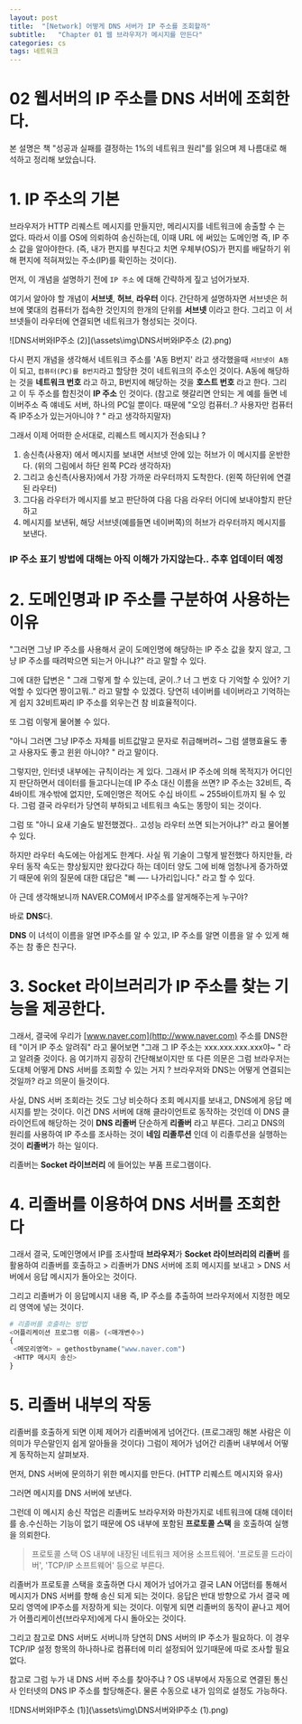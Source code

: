 ```yaml
---
layout: post
title:  "[Network] 어떻게 DNS 서버가 IP 주소를 조회할까"
subtitle:   "Chapter 01 웹 브라우저가 메시지를 만든다"
categories: cs
tags: 네트워크
---
```




# 02 웹서버의 IP 주소를 DNS 서버에 조회한다.

본 설명은 책 "성공과 실패를 결정하는 1%의 네트워크 원리"를 읽으며 제 나름대로 해석하고 정리해 보았습니다.

# 1. IP 주소의 기본

브라우저가 HTTP 리퀘스트 메시지를 만들지만, 메리시지를 네트워크에 송출할 수 는 없다. 따라서 이를 OS에 의뢰하여 송신하는데, 이때 URL 에 써있는 도메인명 즉, IP 주소 값을 알아야한다. (즉, 내가 편지를 부친다고 치면 우체부(OS)가 편지를 배달하기 위해 편지에 적혀져있는 주소(IP)를 확인하는 것이다). 

먼저, 이 개념을 설명하기 전에 `IP 주소` 에 대해 간략하게 짚고 넘어가보자.

여기서 알아야 할 개념이 **서브넷**, **허브**, **라우터** 이다. 간단하게 설명하자면 서브넷은 허브에 몇대의 컴퓨터가 접속한 것인지의 한개의 단위를 **서브넷** 이라고 한다. 그리고 이 서브넷들이 라우터에 연결되면 네트워크가 형성되는 것이다.

 ![DNS서버와IP주소 (2)](\assets\img\DNS서버와IP주소 (2).png)



다시 편지 개념을 생각해서 네트워크 주소를 'A동 B번지' 라고 생각했을때 `서브넷이 A동`이 되고, `컴퓨터(PC)를 B번지`라고 할당한 것이 네트워크의 주소인 것이다. A동에 해당하는 것을 **네트워크 번호** 라고 하고, B번지에 해당하는 것을 **호스트 번호** 라고 한다. 그리고 이 두 주소를 합친것이 **IP 주소** 인 것이다. (참고로 헷갈리면 안되는 게 예를 들면 네이버주소 즉 얘네도 서버, 하나의 PC일 뿐이다. 때문에 "오잉 컴퓨터..? 사용자만 컴퓨터 즉 IP주소가 있는거아니야 ? " 라고 생각하지말자)

그래서 이제 어떠한 순서대로, 리퀘스트 메시지가 전송되냐 ? 

1. 송신측(사용자) 에서 메시지를 보내면 서브넷 안에 있는 허브가 이 메시지를 운반한다. (위의 그림에서 하단 왼쪽 PC라 생각하자) 
2. 그리고 송신측(사용자)에서 가장 가까운 라우터까지 도착한다. (왼쪽 하단위에 연결된 라우터)
3. 그다음 라우터가 메시지를 보고 판단하여 다음 다음 라우터 어디에 보내야할지 판단하고 
4. 메시지를 보낸뒤, 해당 서브넷(예를들면 네이버쪽)의 허브가 라우터까지 메시지를 보낸다.

### IP 주소 표기 방법에 대해는 아직 이해가 가지않는다.. 추후 업데이터 예정

# 2. 도메인명과 IP 주소를 구분하여 사용하는 이유

"그러면 그냥 IP 주소를 사용해서 굳이 도메인명에 해당하는 IP 주소 값을 찾지 않고, 그냥 IP 주소를 때려박으면 되는거 아니냐?" 라고 말할 수 있다.

 그에 대한 답변은 " 그래 그렇게 할 수 있는데, 굳이..? 너 그 번호 다 기억할 수 있어? 기억할 수 있다면 짱이고뭐.." 라고 말할 수 있겠다. 당연히 네이버를 네이버라고 기억하는게 쉽지 32비트짜리 IP 주소를 외우는건 참 비효율적이다. 

또 그럼 이렇게 물어볼 수 있다. 

"아니 그러면 그냥 IP주소 자체를 비트값말고 문자로 취급해버려~ 그럼 샐행효율도 좋고 사용자도 좋고 윈윈 아니야? " 라고 말이다.

그렇지만, 인터넷 내부에는 규칙이라는 게 있다. 그래서 IP 주소에 의해 목적지가 어디인지 판단하면서 데이터를 들고다니는데 IP 주소 대신 이름을 쓰면? IP 주소는 32비트, 즉 4바이트 개수밖에 없지만, 도메인명은 적어도 수십 바이트 ~ 255바이트까지 될 수 있다. 그럼 결국 라우터가 당연히 부하되고 네트워크 속도는 똥망이 되는 것이다. 

그럼 또 "아니 요새 기술도 발전했겠다.. 고성능 라우터 쓰면 되는거아냐?" 라고 물어볼 수 있다.

하지만 라우터 속도에는 아쉽게도 한계다. 사실 뭐 기술이 그렇게 발전했다 하지만들, 라우터 동작 속도는 향상됬지만 왔다갔다 하는 데이터 양도 그에 비해 엄청나게 증가하였기 때문에 위의 질문에 대한 대답은 "삐 —- 나가리입니다." 라고 할 수 있다.

아 근데 생각해보니까 NAVER.COM에서 IP주소를 알게해주는게 누구야? 

바로 **DNS**다.

**DNS** 이 녀석이 이름을 알면 IP주소를 알 수 있고, IP 주소를 알면 이름을 알 수 있게 해주는 참 좋은 친구다.

# 3. Socket 라이브러리가 IP 주소를 찾는 기능을 제공한다.

그래서, 결국에 우리가 [www.naver.com](http://www.naver.com) 주소를 DNS한테 "이거 IP 주소 알려줘" 라고 물어보면 "그래 그 IP 주소는 xxx.xxx.xxx.xxx야~ " 라고 알려줄 것이다. 음 여기까지 굉장히 간단해보이지만 또 다른 의문은 그럼 브라우저는 도대체 어떻게 DNS 서버를 조회할 수 있는 거지 ? 브라우저와 DNS는 어떻게 연결되는 것일까? 라고 의문이 들것이다. 

사실, DNS 서버 조회라는 것도 그냥 비슷하다 조회 메시지를 보내고, DNS에게 응답 메시지를 받는 것이다. 이건 DNS 서버에 대해 클라이언트로 동작하는 것인데 이 DNS 클라이언트에 해당하는 것이 **DNS 리졸버** 단순하게 **리졸버** 라고 부른다. 그리고 DNS의 원리를 사용하여 IP 주소를 조사하는 것이 **네임 리졸루션** 인데 이 리졸루션을 실행하는 것이 **리졸버**가 하는 일이다.

리졸버는 **Socket 라이브러리** 에 들어있는 부품 프로그램이다. 

# 4. 리졸버를 이용하여 DNS 서버를 조회한다

그래서 결국, 도메인명에서 IP를 조사할때 **브라우저**가 **Socket 라이브러리의 리졸버** 를 활용하여 리졸버를 호출하고 > 리졸버가 DNS 서버에 조회 메시지를 보내고 > DNS 서버에서 응답 메시지가 돌아오는 것이다. 

그리고 리졸버가 이 응답메시지 내용 즉, IP 주소를 추출하여 브라우저에서 지정한 메모리 영역에 넣는 것이다.

```python
# 리졸버를 호출하는 방법
<어플리케이션 프로그램 이름> (<매개변수>)
{
 <메모리영역> = gethostbyname("www.naver.com")
 <HTTP 메시지 송신>
}
```

# 5. 리졸버 내부의 작동

리졸버를 호출하게 되면 이제 제어가 리졸버에게 넘어간다. (프로그래밍 해본 사람은 이 의미가 무슨말인지 쉽게 알아들을 것이다) 그럼이 제어가 넘어간 리졸버 내부에서 어떻게 동작하는지 살펴보자.

먼저, DNS 서버에 문의하기 위한 메시지를 만든다. (HTTP 리퀘스트 메시지와 유사)

그러면 메시지를 DNS 서버에 보낸다.

그런데 이 메시지 송신 작업은 리졸버도 브라우저와 마찬가지로 네트워크에 대해 데이터를 송.수신하는 기능이 없기 때문에 OS 내부에 포함된 **프로토콜 스택** 을 호출하여 실행을 의뢰한다.

> 프로토콜 스택
OS 내부에 내장된 네트워크 제어용 소프트웨어. '프로토콜 드라이버', 'TCP/IP 소프트웨어' 등으로 부른다.

리졸버가 프로토콜 스택을 호출하면 다시 제어가 넘어가고 결국 LAN 어댑터를 통해서 메시지가 DNS 서버를 향해 송신 되게 되는 것이다. 응답은 반대 방향으로 가서 결국 메모리 영역에 IP주소를 저장하게 되는 것이다. 이렇게 되면 리졸버의 동작이 끝나고 제어가 어플리케이션(브라우저)에게 다시 돌아오는 것이다.

그리고 참고로 DNS 서버도 서버니까 당연히 DNS 서버의 IP 주소가 필요하다. 이 경우 TCP/IP 설정 항목의 하나하나로 컴퓨터에 미리 설정되어 있기때문에 따로 조사할 필요 없다. 

참고로 그럼 누가 내 DNS 서버 주소를 찾아주냐 ? OS 내부에서 자동으로 연결된 통신사 인터넷의 DNS IP 주소를 할당해준다. 물론 수동으로 내가 임의로 설정도 가능하다.

![DNS서버와IP주소 (1)](\assets\img\DNS서버와IP주소 (1).png)